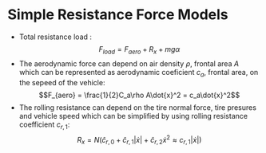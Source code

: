 # Simple Resistance Force Models

* Total resistance load : $$F_{load}=F_{aero} + R_x + mg\alpha$$
* The aerodynamic force can depend on air density $\rho$, frontal area $A$ which can be represented as aerodynamic coeficient $c_a$, frontal area, on the sepeed of the vehicle: $$F_{aero} = \frac{1}{2}C_a\rho A\dot{x}^2 = c_a\dot{x}^2$$
* The rolling resistance can depend on the tire normal force, tire presures and vehicle speed which can be simplified by using rolling resistance coefficient $c_{r,1}$: $$R_x = N(\hat{c}_{r,0}+ \hat{c}_{r,1}|\dot{x}|+ \hat{c}_{r,2}\dot{x}^2\approx c_{r,1}|\dot{x}|)$$
